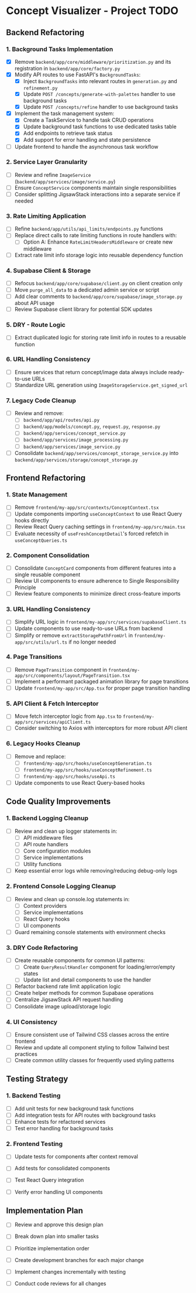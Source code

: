 # Concept Visualizer - Project TODO

## Backend Refactoring

### 1. Background Tasks Implementation
- [x] Remove `backend/app/core/middleware/prioritization.py` and its registration in `backend/app/core/factory.py`
- [x] Modify API routes to use FastAPI's `BackgroundTasks`:
  - [x] Inject `BackgroundTasks` into relevant routes in `generation.py` and `refinement.py`
  - [x] Update `POST /concepts/generate-with-palettes` handler to use background tasks
  - [x] Update `POST /concepts/refine` handler to use background tasks
- [x] Implement the task management system:
  - [x] Create a TaskService to handle task CRUD operations
  - [x] Update background task functions to use dedicated tasks table
  - [x] Add endpoints to retrieve task status
  - [x] Add support for error handling and state persistence
- [ ] Update frontend to handle the asynchronous task workflow

### 2. Service Layer Granularity
- [ ] Review and refine `ImageService` (`backend/app/services/image/service.py`)
- [ ] Ensure `ConceptService` components maintain single responsibilities
- [ ] Consider splitting JigsawStack interactions into a separate service if needed

### 3. Rate Limiting Application
- [ ] Refine `backend/app/utils/api_limits/endpoints.py` functions
- [ ] Replace direct calls to rate limiting functions in route handlers with:
  - [ ] Option A: Enhance `RateLimitHeadersMiddleware` or create new middleware
- [ ] Extract rate limit info storage logic into reusable dependency function

### 4. Supabase Client & Storage
- [ ] Refocus `backend/app/core/supabase/client.py` on client creation only
- [ ] Move `purge_all_data` to a dedicated admin service or script
- [ ] Add clear comments to `backend/app/core/supabase/image_storage.py` about API usage
- [ ] Review Supabase client library for potential SDK updates

### 5. DRY - Route Logic
- [ ] Extract duplicated logic for storing rate limit info in routes to a reusable function

### 6. URL Handling Consistency
- [ ] Ensure services that return concept/image data always include ready-to-use URLs
- [ ] Standardize URL generation using `ImageStorageService.get_signed_url`

### 7. Legacy Code Cleanup
- [ ] Review and remove:
  - [ ] `backend/app/api/routes/api.py`
  - [ ] `backend/app/models/concept.py`, `request.py`, `response.py`
  - [ ] `backend/app/services/concept_service.py`
  - [ ] `backend/app/services/image_processing.py`
  - [ ] `backend/app/services/image_service.py`
- [ ] Consolidate `backend/app/services/concept_storage_service.py` into `backend/app/services/storage/concept_storage.py`

## Frontend Refactoring

### 1. State Management
- [ ] Remove `frontend/my-app/src/contexts/ConceptContext.tsx`
- [ ] Update components importing `useConceptContext` to use React Query hooks directly
- [ ] Review React Query caching settings in `frontend/my-app/src/main.tsx`
- [ ] Evaluate necessity of `useFreshConceptDetail`'s forced refetch in `useConceptQueries.ts`

### 2. Component Consolidation
- [ ] Consolidate `ConceptCard` components from different features into a single reusable component
- [ ] Review UI components to ensure adherence to Single Responsibility Principle
- [ ] Review feature components to minimize direct cross-feature imports

### 3. URL Handling Consistency
- [ ] Simplify URL logic in `frontend/my-app/src/services/supabaseClient.ts`
- [ ] Update components to use ready-to-use URLs from backend
- [ ] Simplify or remove `extractStoragePathFromUrl` in `frontend/my-app/src/utils/url.ts` if no longer needed

### 4. Page Transitions
- [ ] Remove `PageTransition` component in `frontend/my-app/src/components/layout/PageTransition.tsx`
- [ ] Implement a performant packaged animation library for page transitions
- [ ] Update `frontend/my-app/src/App.tsx` for proper page transition handling

### 5. API Client & Fetch Interceptor
- [ ] Move fetch interceptor logic from `App.tsx` to `frontend/my-app/src/services/apiClient.ts`
- [ ] Consider switching to Axios with interceptors for more robust API client

### 6. Legacy Hooks Cleanup
- [ ] Remove and replace:
  - [ ] `frontend/my-app/src/hooks/useConceptGeneration.ts`
  - [ ] `frontend/my-app/src/hooks/useConceptRefinement.ts`
  - [ ] `frontend/my-app/src/hooks/useApi.ts`
- [ ] Update components to use React Query-based hooks

## Code Quality Improvements

### 1. Backend Logging Cleanup
- [ ] Review and clean up logger statements in:
  - [ ] API middleware files
  - [ ] API route handlers
  - [ ] Core configuration modules
  - [ ] Service implementations
  - [ ] Utility functions
- [ ] Keep essential error logs while removing/reducing debug-only logs

### 2. Frontend Console Logging Cleanup
- [ ] Review and clean up console.log statements in:
  - [ ] Context providers
  - [ ] Service implementations
  - [ ] React Query hooks
  - [ ] UI components
- [ ] Guard remaining console statements with environment checks

### 3. DRY Code Refactoring
- [ ] Create reusable components for common UI patterns:
  - [ ] Create `QueryResultHandler` component for loading/error/empty states
  - [ ] Update list and detail components to use the handler
- [ ] Refactor backend rate limit application logic
- [ ] Create helper methods for common Supabase operations
- [ ] Centralize JigsawStack API request handling
- [ ] Consolidate image upload/storage logic

### 4. UI Consistency
- [ ] Ensure consistent use of Tailwind CSS classes across the entire frontend
- [ ] Review and update all component styling to follow Tailwind best practices
- [ ] Create common utility classes for frequently used styling patterns

## Testing Strategy

### 1. Backend Testing
- [ ] Add unit tests for new background task functions
- [ ] Add integration tests for API routes with background tasks
- [ ] Enhance tests for refactored services
- [ ] Test error handling for background tasks

### 2. Frontend Testing
- [ ] Update tests for components after context removal
- [ ] Add tests for consolidated components
- [ ] Test React Query integration
- [ ] Verify error handling UI components



## Implementation Plan

- [ ] Review and approve this design plan
- [ ] Break down plan into smaller tasks
- [ ] Prioritize implementation order
- [ ] Create development branches for each major change
- [ ] Implement changes incrementally with testing
- [ ] Conduct code reviews for all changes


